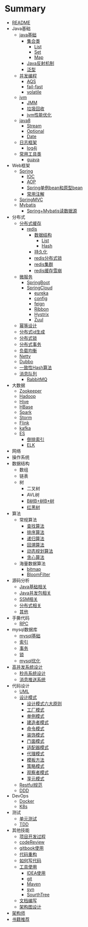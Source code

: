 # Summary
 
* [README](README.md)
* Java基础
    * [java基础](Java基础/java基础.md)
	    * [集合类](Java基础/java基础/集合类.md)
		    * [List](Java基础/java基础/集合类/List.md)
		    * [Set](Java基础/java基础/集合类/Set.md)
		    * [Map](Java基础/java基础/集合类/Map.md)
	    * [Java反射机制](Java基础/java基础/Java反射机制.md)
	    * [泛型](Java基础/java基础/泛型.md)
    * [并发编程](Java基础/并发编程.md)
	    * [AQS](Java基础/并发编程/AQS.md)
	    * [fail-fast](Java基础/并发编程/fail-fast.md)
	    * [volatile](Java基础/并发编程/volatile.md)
    * [jvm](Java基础/jvm.md)
	    * [JMM](Java基础/jvm/JMM.md)
	    * [垃圾回收](Java基础/jvm/垃圾回收.md)
	    * [jvm性能优化](Java基础/jvm/jvm性能优化.md)
    * [java8](Java基础/java8.md)
	    * [Stream](Java基础/java8/Stream.md)
	    * [Optional](Java基础/java8/Optional.md)
	    * [Date](Java基础/java8/Date.md)
    * [日志框架](Java基础/日志框架.md)
	    * [log4j](Java基础/日志框架/log4j.md)
    * [常用工具类](Java基础/常用工具类.md)
	    * 	[guava](Java基础/常用工具类/guava.md)
* Web框架
    * [Spring](Web框架/Spring.md)
	    * [IOC](Web框架/Spring/IOC.md)
	    * [AOP](Web框架/Spring/AOP.md)
	    * [Spring单例bean和原型bean](Web框架/Spring/Spring单例bean和原型bean.md)
	    * [常用注解](Web框架/Spring/常用注解.md)
    * [SpringMVC](Web框架/SpringMVC.md)
    * [Mybatis](Web框架/Mybatis.md)
	    * [Spring+Mybatis读数据源](Web框架/Mybatis/Spring+Mybatis读数据源.md)
* 分布式
    * [分布式缓存](分布式/分布式缓存.md)
	    * [redis](分布式/分布式缓存/redis.md)
		    * [数据结构](分布式/分布式缓存/redis/数据结构.md)
			    * [List](分布式/分布式缓存/redis/数据结构/List.md)
			    * [Hash](分布式/分布式缓存/redis/数据结构/Hash.md)
		    * [持久化](分布式/分布式缓存/redis/持久化.md)
		    * [redis分布式锁](分布式/分布式缓存/redis/redis分布式锁.md)
		    * [redis集群](分布式/分布式缓存/redis/redis集群.md)
		    * [redis缓存雪崩](分布式/分布式缓存/redis/redis缓存雪崩.md)
    * [微服务](分布式/微服务.md)
	    * [SpringBoot](分布式/微服务/SpringBoot.md)
	    * [SpringCloud](分布式/微服务/SpringCloud.md)
		    * [eureka](分布式/微服务/SpringCloud/eureka.md)
		    * [config](分布式/微服务/SpringCloud/配置中心config.md)
		    * [feign](分布式/微服务/SpringCloud/feign.md)
		    * [Ribbon](分布式/微服务/SpringCloud/Ribbon.md)
		    * [Hystrix](分布式/微服务/SpringCloud/Hystrix.md)
		    * [Zuul](分布式/微服务/SpringCloud/Zuul.md)
    * [幂等设计](分布式/幂等设计.md)
    * [分布式id生成](分布式/分布式id生成.md)
    * [分布式锁](分布式/分布式锁.md)
    * [分布式事务](分布式/分布式事务.md)
    * [负载均衡](分布式/负载均衡.md)
    * [Netty](分布式/Netty.md)
    * [Dubbo](分布式/Dubbo.md)
    * [一致性Hash算法](分布式/一致性Hash算法.md)
    * [消息队列](分布式/消息队列.md)
	    * [RabbitMQ](分布式/消息队列/RabbitMQ.md)
* 大数据
	* [Zookeeper](大数据/Zookeeper.md)
	* [Hadoop](大数据/Hadoop.md)
	* [Hive](大数据/Hive.md)
	* [HBase](大数据/HBase.md)
	* [Spark](大数据/Spark.md)
	* [Storm](大数据/Storm.md)
	* [Flink](大数据/Flink.md)
	* [kafka](大数据/kafka.md)
	* [ES](大数据/ES.md)
		* [倒排索引](大数据/ES/倒排索引.md)
		* [ELK](大数据/ES/ELK.md)
* 网络
* 操作系统
* 数据结构
	* 数组
	* 链表
	* 树
		* 二叉树
		* AVL树
		* [B树B+树B*树](数据结构/树/B树B+树B*树.md)
		* [红黑树](数据结构/树/红黑树.md)
* 算法
	* 常规算法
		* [查找算法](算法/常规算法/查找算法.md)
		* [排序算法](算法/常规算法/排序算法.md)
		* [递归算法](算法/常规算法/递归算法.md)
		* [回溯算法](算法/常规算法/回溯算法.md)
		* [动态规划算法](算法/常规算法/动态规划算法.md)
		* [贪心算法](算法/常规算法/贪心算法.md)
	* 海量数据算法
		* [bitmap](算法/海量数据算法/bitmap.md)
		* [BloomFilter](算法/海量数据算法/BloomFilter.md)
* 源码分析
    * [Java基础相关](源码分析/Java基础相关.md)
    * [Java并发包相关](源码分析/Java并发包相关.md)
    * [SSM相关](源码分析/SSM相关.md)
    * [分布式相关](源码分析/分布式相关.md)
    * [其他](源码分析/其他.md)
* 手撕代码
    * [RPC](手撕代码/RPC.md)
* mysql数据库
	 * [mysql基础](mysql数据库/mysql基础.md)
    * [索引](mysql数据库/索引.md)
    * [事务](mysql数据库/事务.md)
    * [锁](mysql数据库/锁.md)
    * [mysql优化](mysql数据库/mysql优化.md)
* [高并发系统设计](高并发系统设计.md)
	* [秒杀系统设计](高并发系统设计/秒杀系统设计.md)
	* [消息推送系统](高并发系统设计/消息推送系统.md)
* 代码设计
    * [UML](代码设计/UML.md)
    * [设计模式](代码设计/设计模式.md)
	    * [设计模式六大原则](代码设计/设计模式/设计模式六大原则.md)
	    * [工厂模式](代码设计/设计模式/工厂模式.md)
	    * [单例模式](代码设计/设计模式/单例模式.md)
	    * [建造者模式](代码设计/设计模式/建造者模式.md)
	    * [命令模式](代码设计/设计模式/命令模式.md)
	    * [装饰模式](代码设计/设计模式/装饰模式.md)
	    * [门面模式](代码设计/设计模式/门面模式.md)
	    * [适配器模式](代码设计/设计模式/适配器模式.md)
	    * [代理模式](代码设计/设计模式/代理模式.md)
	    * [模板方法](代码设计/设计模式/模板方法.md)
	    * [策略模式](代码设计/设计模式/策略模式.md)
	    * [观察者模式](代码设计/设计模式/观察者模式.md)
	    * [享元模式](代码设计/设计模式/享元模式.md)
    * [Restful规范](其他技能/Restful规范.md)
    * [DDD](代码设计/DDD.md)
* DevOps
	* [Docker](DevOps/Docker.md)
	* [K8s](DevOps/K8s.md)
* 测试
    * [单元测试](测试/单元测试.md)
    * [TDD](测试/TDD.md)
* 其他技能
	 * [项目开发过程](其他技能/项目开发过程.md)
    * [codeReview](其他技能/codeReview.md)
    * [gitbook使用](其他技能/gitbook使用.md)
    * [代码重构](其他技能/代码重构.md)
    * [如何写代码](其他技能/如何写代码.md)
    * [工具使用](其他技能/工具使用.md)
	    * [IDEA使用](其他技能/工具使用/IDEA使用.md)
	    * [git](其他技能/工具使用/git.md)
	    * [Maven](其他技能/工具使用/Maven.md)
	    * [svn](其他技能/工具使用/svn.md)
	    * [SourthTree](其他技能/工具使用/SourthTree.md)
    * [文档编写](其他技能/文档编写.md)
    * [架构图设计](其他技能/架构图设计.md)
* [架构师](架构师.md)
* [书籍推荐](书籍推荐.md)
 